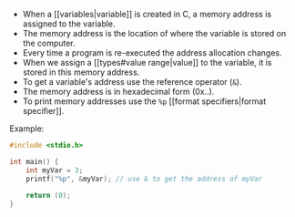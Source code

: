 - When a [[variables|variable]] is created in C, a memory address is assigned to the variable.
- The memory address is the location of where the variable is stored on the computer.
- Every time a program is re-executed the address allocation changes.
- When we assign a [[types#value range|value]] to the variable, it is stored in this memory address.
- To get a variable's address use the reference operator (`&`).
- The memory address is in hexadecimal form (0x..).
- To print memory addresses use the `%p` [[format specifiers|format specifier]].

Example:
```C
#include <stdio.h>

int main() {
    int myVar = 3;
    printf("%p", &myVar); // use & to get the address of myVar
    
    return (0);
}
```

